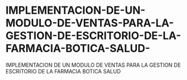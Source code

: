 # IMPLEMENTACION-DE-UN-MODULO-DE-VENTAS-PARA-LA-GESTION-DE-ESCRITORIO-DE-LA-FARMACIA-BOTICA-SALUD-
IMPLEMENTACION DE UN MODULO DE VENTAS PARA LA GESTION DE ESCRITORIO DE LA FARMACIA BOTICA SALUD 
